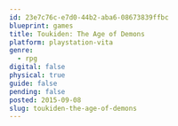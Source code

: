 ```yaml
---
id: 23e7c76c-e7d0-44b2-aba6-08673839ffbc
blueprint: games
title: Toukiden: The Age of Demons
platform: playstation-vita
genre:
  - rpg
digital: false
physical: true
guide: false
pending: false
posted: 2015-09-08
slug: toukiden-the-age-of-demons
---
```

